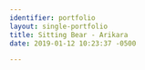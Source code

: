 ```yaml
---
identifier: portfolio
layout: single-portfolio
title: Sitting Bear - Arikara
date: 2019-01-12 10:23:37 -0500

---
```

